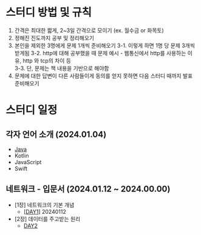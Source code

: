 # 스터디 방법 및 규칙

1. 간격은 최대한 짧게, 2~3일 간격으로 모이기 (ex. 월수금 or 화목토)
2. 정해진 진도까지 공부 및 정리해오기
3. 본인을 제외한 3명에게 문제 1개씩 준비해오기
  3-1. 이렇게 하면 1명 당 문제 3개씩 받게됨
  3-2. http에 대해 공부했을 때 문제 예시 - 웹통신에서 http를 사용하는 이유, http 와 tcp의 차이 등  
  3-3. 단, 문제는 책 내용을 기반으로 해야함
4. 문제에 대한 답변이 다른 사람들이게 동의를 얻지 못하면 다음 스터디 때까지 발표 준비해오기

# 스터디 일정

## 각자 언어 소개 (2024.01.04)

- [Java](./언어소개/자바를쓰는이유/why_use_java.md)
- Kotlin
- JavaScript
- Swift

## 네트워크 - 입문서 (2024.01.12 ~ 2024.00.00)

- [1장] 네트워크의 기본 개념
  - [[DAY1]](./Network/그림으로_이해하는_네트워크_구조와_기술/Chapter01_네트워크_기본_개념.md#day1) 20240112
- [2장] 데이터를 주고받는 원리
  - [DAY2](./Network/그림으로_이해하는_네트워크_구조와_기술/Chapter02_데이터_주고받는_원리.md#day2)

